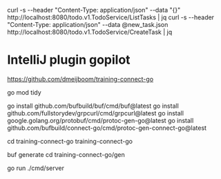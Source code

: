 curl -s --header "Content-Type: application/json" --data "{}" http://localhost:8080/todo.v1.TodoService/ListTasks | jq
curl -s --header "Content-Type: application/json" --data @new_task.json http://localhost:8080/todo.v1.TodoService/CreateTask | jq


# IntelliJ plugin gopilot



https://github.com/dmeijboom/training-connect-go

go mod tidy

go install github.com/bufbuild/buf/cmd/buf@latest
go install github.com/fullstorydev/grpcurl/cmd/grpcurl@latest
go install google.golang.org/protobuf/cmd/protoc-gen-go@latest
go install github.com/bufbuild/connect-go/cmd/protoc-gen-connect-go@latest

cd training-connect-go
training-connect-go

buf generate
cd training-connect-go/gen


go run ./cmd/server
